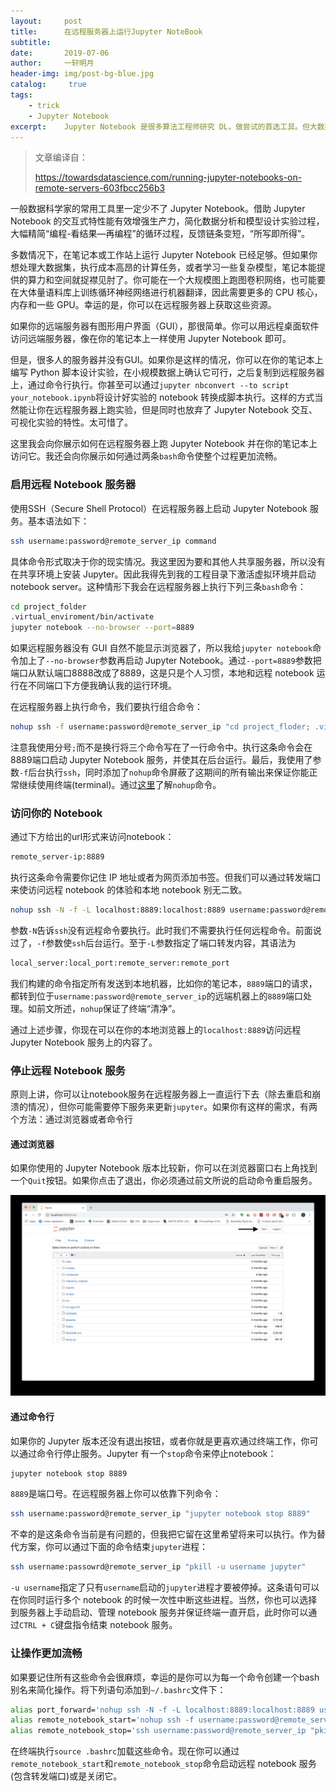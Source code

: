 ```yaml
---
layout:     post
title:      在远程服务器上运行Jupyter NoteBook
subtitle:   
date:       2019-07-06
author:     一轩明月
header-img: img/post-bg-blue.jpg
catalog: 	 true
tags:
    - trick
    - Jupyter Notebook
excerpt:    Jupyter Notebook 是很多算法工程师研究 DL，做尝试的首选工具。但大数据或其他情况下可能本地电脑支撑不住，所以需要远程服务器支持。通过 SSH 命令可以远程使用服务器上的 Notebook 服务，通过端口访问，为方便可以写成脚本
---
```


> 文章编译自：
>
> https://towardsdatascience.com/running-jupyter-notebooks-on-remote-servers-603fbcc256b3

一般数据科学家的常用工具里一定少不了 Jupyter Notebook。借助 Jupyter Notebook 的交互式特性能有效增强生产力，简化数据分析和模型设计实验过程，大幅精简“编程-看结果—再编程”的循环过程，反馈链条变短，“所写即所得”。

多数情况下，在笔记本或工作站上运行 Jupyter Notebook 已经足够。但如果你想处理大数据集，执行成本高昂的计算任务，或者学习一些复杂模型，笔记本能提供的算力和空间就捉襟见肘了。你可能在一个大规模图上跑图卷积网络，也可能要在大体量语料库上训练循环神经网络进行机器翻译，因此需要更多的 CPU 核心，内存和一些 GPU。幸运的是，你可以在远程服务器上获取这些资源。

如果你的远端服务器有图形用户界面（GUI），那很简单。你可以用远程桌面软件访问远端服务器，像在你的笔记本上一样使用 Jupyter Notebook 即可。

但是，很多人的服务器并没有GUI。如果你是这样的情况，你可以在你的笔记本上编写 Python 脚本设计实验，在小规模数据上确认它可行，之后复制到远程服务器上，通过命令行执行。你甚至可以通过`jupyter nbconvert --to script your_notebook.ipynb`将设计好实验的 notebook 转换成脚本执行。这样的方式当然能让你在远程服务器上跑实验，但是同时也放弃了 Jupyter Notebook 交互、可视化实验的特性。太可惜了。

这里我会向你展示如何在远程服务器上跑 Jupyter Notebook 并在你的笔记本上访问它。我还会向你展示如何通过两条`bash`命令使整个过程更加流畅。

### 启用远程 Notebook 服务器

使用SSH（Secure Shell Protocol）在远程服务器上启动 Jupyter Notebook 服务。基本语法如下：

```bash
ssh username:password@remote_server_ip command
```

具体命令形式取决于你的现实情况。我这里因为要和其他人共享服务器，所以没有在共享环境上安装 Jupyter。因此我得先到我的工程目录下激活虚拟环境并启动 notebook server。这种情形下我会在远程服务器上执行下列三条`bash`命令：

```bash
cd project_folder
.virtual_enviroment/bin/activate
jupyter notebook --no-browser --port=8889
```

如果远程服务器没有 GUI 自然不能显示浏览器了，所以我给`jupyter notebook`命令加上了`--no-browser`参数再启动 Jupyter Notebook。通过`--port=8889`参数把端口从默认端口8888改成了8889，这是只是个人习惯，本地和远程 notebook 运行在不同端口下方便我确认我的运行环境。

在远程服务器上执行命令，我们要执行组合命令：

```bash
nohup ssh -f username:password@remote_server_ip "cd project_floder; .virtual_environment/bin/activate; jupyter notebook --no-browser --port=8889"
```

注意我使用分号`;`而不是换行将三个命令写在了一行命令中。执行这条命令会在8889端口启动 Jupyter Notebook 服务，并使其在后台运行。最后，我使用了参数`-f`后台执行`ssh`，同时添加了`nohup`命令屏蔽了这期间的所有输出来保证你能正常继续使用终端(terminal)。通过[这里](https://www.computerhope.com/unix/unohup.htm)了解`nohup`命令。

### 访问你的 Notebook

通过下方给出的url形式来访问notebook：

```bash
remote_server-ip:8889
```

执行这条命令需要你记住 IP 地址或者为网页添加书签。但我们可以通过转发端口来使访问远程 notebook 的体验和本地 notebook 别无二致。

```bash
nohup ssh -N -f -L localhost:8889:localhost:8889 username:password@remote_server_ip
```

参数`-N`告诉`ssh`没有远程命令要执行。此时我们不需要执行任何远程命令。前面说过了，`-f`参数使`ssh`后台运行。至于`-L`参数指定了端口转发内容，其语法为

```bash
local_server:local_port:remote_server:remote_port
```

我们构建的命令指定所有发送到本地机器，比如你的笔记本，`8889`端口的请求，都转到位于`username:password@remote_server_ip`的远端机器上的`8889`端口处理。如前文所述，`nohup`保证了终端“清净”。

通过上述步骤，你现在可以在你的本地浏览器上的`localhost:8889`访问远程 Jupyter Notebook 服务上的内容了。

### 停止远程 Notebook 服务

原则上讲，你可以让notebook服务在远程服务器上一直运行下去（除去重启和崩溃的情况），但你可能需要停下服务来更新`jupyter`。如果你有这样的需求，有两个方法：通过浏览器或者命令行

#### 通过浏览器

如果你使用的 Jupyter Notebook 版本比较新，你可以在浏览器窗口右上角找到一个`Quit`按钮。如果你点击了退出，你必须通过前文所说的启动命令重启服务。

![]( https://raw.githubusercontent.com/LibertyDream/diy_img_host/master/img/2019-07-07-quit-button.png)

#### 通过命令行

如果你的 Jupyter 版本还没有退出按钮，或者你就是更喜欢通过终端工作，你可以通过命令行停止服务。Jupyter 有一个`stop`命令来停止notebook：

```bash
jupyter notebook stop 8889
```

`8889`是端口号。在远程服务器上你可以依靠下列命令：

```bash
ssh username:password@remote_server_ip "jupyter notebook stop 8889"
```

不幸的是这条命令当前是有问题的，但我把它留在这里希望将来可以执行。作为替代方案，你可以通过下面的命令结束`jupyter`进程：

```bash
ssh username:passowrd@remote_server_ip "pkill -u username jupyter"
```

`-u username`指定了只有`username`启动的`jupyter`进程才要被停掉。这条语句可以在你同时运行多个 notebook 的时候一次性中断这些进程。当然，你也可以选择到服务器上手动启动、管理 notebook 服务并保证终端一直开启，此时你可以通过`CTRL + C`键盘指令结束 notebook 服务。

### 让操作更加流畅

如果要记住所有这些命令会很麻烦，幸运的是你可以为每一个命令创建一个bash别名来简化操作。将下列语句添加到`~/.bashrc`文件下：

```bash
alias port_forward='nohup ssh -N -f -L localhost:8889:localhost:8889 username:password@remote_server_ip'
alias remote_notebook_start='nohup ssh -f username:password@remote_server_ip "cd rne; . virtual_environment/bin/activate; jupyter notebook --no-browser --port=8889"; port_forward'
alias remote_notebook_stop='ssh username:password@remote_server_ip "pkill -u username jupyter"'
```

在终端执行`source .bashrc`加载这些命令。现在你可以通过`remote_notebook_start`和`remote_notebook_stop`命令启动远程 notebook 服务(包含转发端口)或是关闭它。